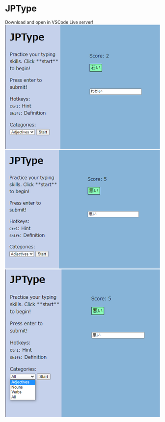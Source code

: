 # JPType
Download and open in VSCode Live server! \
![sample image 1](./JPType/sample/1.png)\
![sample image 2](./JPType/sample/2.png)\
![sample image 3](./JPType/sample/3.png)
